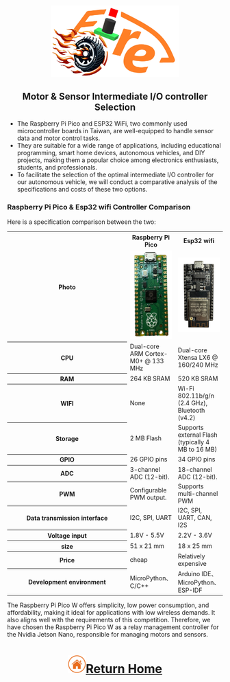 <div align=center><img src="../img/logo.png" width=300></div>

## <div align="center">Motor & Sensor Intermediate I/O controller Selection </div> 

- The Raspberry Pi Pico and ESP32 WiFi, two commonly used microcontroller boards in Taiwan, are well-equipped to handle sensor data and motor control tasks.
- They are suitable for a wide range of applications, including educational programming, smart home devices, autonomous vehicles, and DIY projects, making them a popular choice among electronics enthusiasts, students, and professionals.  
- To facilitate the selection of the optimal intermediate I/O controller for our autonomous vehicle, we will conduct a comparative analysis of the specifications and costs of these two options.

### Raspberry Pi Pico & Esp32 wifi Controller Comparison
Here is a specification comparison between the two:

<div align=center>
<table>
<tr>
<th rowspan="2" width=300>Photo</th>
<th>Raspberry Pi Pico</th>
<th>Esp32 wifi</th>
</tr><tr>
<td><div align=center><img src="./img/Raspberry_Pi_Pico.png" width=200></td>
<td><div align=center><img src="./img/esp32.png" width=200></td>
</tr><tr>
<th>CPU</th>
<td>Dual-core ARM Cortex-M0+ @ 133 MHz</td>
<td>Dual-core Xtensa LX6 @ 160/240 MHz</td>
</tr>
<tr>
<th>RAM</th>
<td>264 KB SRAM</td>
<td>520 KB SRAM</td>
</tr>
<tr>
<th>WIFI</th>
<td>None</td>
<td>Wi-Fi 802.11b/g/n (2.4 GHz), Bluetooth (v4.2)</td>
</tr>
<tr>
<th>Storage</th>
<td>2 MB Flash</td>
<td>Supports external Flash (typically 4 MB to 16 MB)</td>
</tr>
<tr>
<th>GPIO</th>
<td>26 GPIO pins</td>
<td>34 GPIO pins</td>
</tr>
<tr>
<th>ADC</th>
<td>3-channel ADC (12-bit).</td>
<td>18-channel ADC (12-bit).</td>
</tr>
<tr>
<th>PWM</th>
<td>Configurable PWM output.</td>
<td>Supports multi-channel PWM</td>
</tr>
<tr>
<th>Data transmission interface</th>
<td>I2C, SPI, UART</td>
<td>I2C, SPI, UART, CAN, I2S</td>
</tr>
<tr>
<th>Voltage input</th>
<td>1.8V - 5.5V</td>
<td>2.2V - 3.6V</td>
</tr>
<tr>
<th>size</th>
<td>51 x 21 mm</td>
<td>18 x 25 mm</td>
</tr>
<tr>
<th>Price</th>
<td>cheap</td>
<td>Relatively expensive</td>
</tr>
<tr>
<th>Development environment</th>
<td>MicroPython、C/C++</td>
<td>Arduino IDE、MicroPython、ESP-IDF</td>
</tr>
</tbody>
</table>
</div>

The Raspberry Pi Pico W offers simplicity, low power consumption, and affordability, making it ideal for applications with low wireless demands. It also aligns well with the requirements of this competition. Therefore, we have chosen the Raspberry Pi Pico W as a relay management controller for the Nvidia Jetson Nano, responsible for managing motors and sensors.

# <div align="center">![HOME](../../other/img/home.png)[Return Home](../../)</div> 
